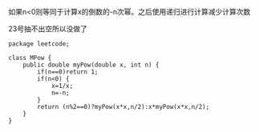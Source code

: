 如果n<0则等同于计算x的倒数的-n次幂。之后使用递归进行计算减少计算次数

23号抽不出空所以没做了

```
package leetcode;

class MPow {
    public double myPow(double x, int n) {
        if(n==0)return 1;
        if(n<0) {
        	x=1/x;
        	n=-n;
        }
        return (n%2==0)?myPow(x*x,n/2):x*myPow(x*x,n/2);
    }
}
```

